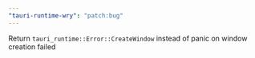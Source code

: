 ```yaml
---
"tauri-runtime-wry": "patch:bug"
---
```


Return `tauri_runtime::Error::CreateWindow` instead of panic on window creation failed
